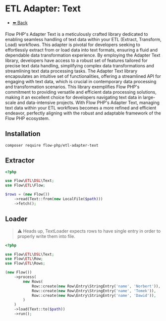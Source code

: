# ETL Adapter: Text

- [⬅️️ Back](../../introduction.md)

Flow PHP's Adapter Text is a meticulously crafted library dedicated to enabling seamless handling of text data within
your ETL (Extract, Transform, Load) workflows. This adapter is pivotal for developers seeking to effortlessly extract
from or load data into text formats, ensuring a fluid and dependable data transformation experience. By employing the
Adapter Text library, developers have access to a robust set of features tailored for precise text data handling,
simplifying complex data transformations and streamlining text data processing tasks. The Adapter Text library
encapsulates an intuitive set of functionalities, offering a streamlined API for engaging with text data, which is
crucial in contemporary data processing and transformation scenarios. This library exemplifies Flow PHP's commitment to
providing versatile and efficient data processing solutions, making it an excellent choice for developers navigating
text data in large-scale and data-intensive projects. With Flow PHP's Adapter Text, managing text data within your ETL
workflows becomes a more refined and efficient endeavor, perfectly aligning with the robust and adaptable framework of
the Flow PHP ecosystem.

## Installation

```
composer require flow-php/etl-adapter-text
```

## Extractor

```php
<?php

use Flow\ETL\DSL\Text;
use Flow\ETL\Flow;

$rows = (new Flow())
    ->read(Text::from(new LocalFile($path)))
    ->fetch();
```

## Loader

> :warning: Heads up, TextLoader expects rows to have single entry in order to properly write them into file.

```php 
<?php

use Flow\ETL\DSL\Text;
use Flow\ETL\Row;
use Flow\ETL\Rows;

(new Flow())
    ->process(
        new Rows(
            Row::create(new Row\Entry\StringEntry('name', 'Norbert')),
            Row::create(new Row\Entry\StringEntry('name', 'Tomek')),
            Row::create(new Row\Entry\StringEntry('name', 'Dawid')),
        )
    )
    ->load(Text::to($path))
    ->run();
```
